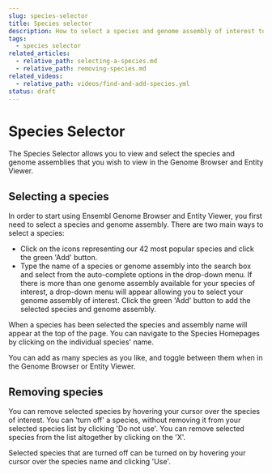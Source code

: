 ```yaml
---
slug: species-selector
title: Species selector
description: How to select a species and genome assembly of interest to visualise in the genome browser and entitiy viewer
tags:
  - species selector
related_articles:
  - relative_path: selecting-a-species.md
  - relative_path: removing-species.md
related_videos:
  - relative_path: videos/find-and-add-species.yml
status: draft
---
```


# Species Selector

The Species Selector allows you to view and select the species and genome assemblies that you wish to view in the Genome Browser and Entity Viewer.

## Selecting a species

In order to start using Ensembl Genome Browser and Entity Viewer, you first need to select a species and genome assembly. There are two main ways to select a species:

-   Click on the icons representing our 42 most popular species and click the green 'Add' button.
-   Type the name of a species or genome assembly into the search box and select from the auto-complete options in the drop-down menu. If there is more than one genome assembly available for your species of interest, a drop-down menu will appear allowing you to select your genome assembly of interest. Click the green 'Add' button to add the selected species and genome assembly.

When a species has been selected the species and assembly name will appear at the top of the page. You can navigate to the Species Homepages by clicking on the individual species' name. 

You can add as many species as you like, and toggle between them when in the Genome Browser or Entity Viewer.

## Removing species

You can remove selected species by hovering your cursor over the species of interest. You can 'turn off' a species, without removing it from your selected species list by clicking 'Do not use'. You can remove selected species from the list altogether by clicking on the 'X'.

Selected species that are turned off can be turned on by hovering your cursor over the species name and clicking 'Use'.

